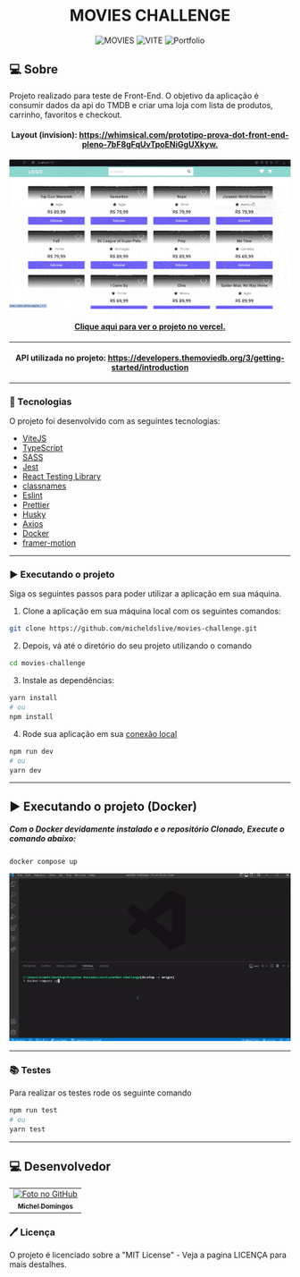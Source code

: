 <h1 align="center">
  MOVIES CHALLENGE
</h1>

<p align="center">
  <img alt="MOVIES" src="https://img.shields.io/static/v1?label=movies&message=challenge&color=success&labelColor=grey">
  
  <img alt="VITE" src="https://img.shields.io/static/v1?label=stack&message=vitejs&color=success&labelColor=grey">
  
  <img alt="Portfolio" src="https://img.shields.io/static/v1?label=portfolio&message=MICODE&color=success&labelColor=grey">
</p>

## 💻 Sobre

Projeto realizado para teste de Front-End. O objetivo da aplicação é consumir dados da api do TMDB e criar uma loja com lista de produtos, carrinho, favoritos e checkout.

<h4 align="center">Layout (invision): <a href="https://whimsical.com/prototipo-prova-dot-front-end-pleno-7bF8gFqUvTpoENiGgUXkyw">https://whimsical.com/prototipo-prova-dot-front-end-pleno-7bF8gFqUvTpoENiGgUXkyw.</a></h4>

<p align="center">
  <img src="./.github/demo.gif" />
</p>

<h4 align="center"><a href="https://movies-challenge-dot.vercel.app/">Clique aqui para ver o projeto no vercel.</a></h4>

---

<h4 align="center">API utilizada no projeto: <a href="https://developers.themoviedb.org/3/getting-started/introduction">https://developers.themoviedb.org/3/getting-started/introduction</a></h4>

---

### 🚀 Tecnologias

O projeto foi desenvolvido com as seguintes tecnologias:

- [ViteJS](https://nextjs.org/)
- [TypeScript](https://www.typescriptlang.org/)
- [SASS](https://sass-lang.com/)
- [Jest](https://jestjs.io/)
- [React Testing Library](https://testing-library.com/docs/react-testing-library/intro)
- [classnames](https://www.npmjs.com/package/classnames)
- [Eslint](https://eslint.org/)
- [Prettier](https://prettier.io/)
- [Husky](https://github.com/typicode/husky)
- [Axios](https://axios-http.com/)
- [Docker](https://www.docker.com/)
- [framer-motion](https://www.framer.com/motion/)

---

### ▶️ Executando o projeto

Siga os seguintes passos para poder utilizar a aplicação em sua máquina.

1. Clone a aplicação em sua máquina local com os seguintes comandos:

```bash
git clone https://github.com/micheldslive/movies-challenge.git
```

2. Depois, vá até o diretório do seu projeto utilizando o comando

```bash
cd movies-challenge
```

3. Instale as dependências:

```bash
yarn install
# ou
npm install
```

4. Rode sua aplicação em sua [conexão local](http://localhost:3000)

```bash
npm run dev
# ou
yarn dev
```

---

## ▶️ Executando o projeto (Docker)

##### Com o Docker devidamente instalado e o repositório Clonado, Execute o comando abaixo:

```
docker compose up
```

<p align="center">
  <img src="./.github/demo-docker.gif" />
</p>

---

### 📚 Testes

Para realizar os testes rode os seguinte comando

```bash
npm run test
# ou
yarn test
```

---

## 💻 Desenvolvedor<br>

<table>
  <tr>
    <td align="center">
      <a href="https://github.com/micheldslive">
        <img src="https://avatars.githubusercontent.com/u/55795597?v=4" width="100" alt="Foto no GitHub"/><br>
        <sub>
          <b>Michel Domingos</b>
        </sub>
      </a>
    </td>
  </tr>
</table>

### 🖊️ Licença

O projeto é licenciado sobre a "MIT License" - Veja a pagina LICENÇA para mais destalhes.
